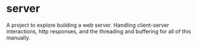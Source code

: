 # server
A project to explore building a web server. Handling client-server interactions, http responses, and the threading and buffering for all of this manually. 
